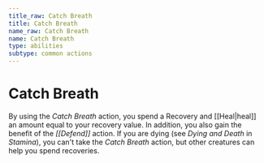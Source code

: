 ```yaml
---
title_raw: Catch Breath
title: Catch Breath
name_raw: Catch Breath
name: Catch Breath
type: abilities
subtype: common actions
---
```


# Catch Breath

By using the *Catch Breath* action, you spend a Recovery and [[Heal|heal]] an amount equal to your recovery value. In addition, you also gain the benefit of the *[[Defend]]* action. If you are dying (see *Dying and Death* in *Stamina*), you can't take the *Catch Breath* action, but other creatures can help you spend recoveries.
